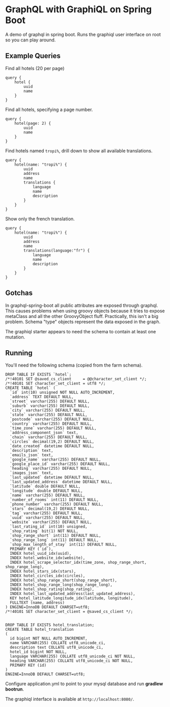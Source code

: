 GraphQL with GraphiQL on Spring Boot
====================================

A demo of graphql in spring boot. Runs the graphiql user interface on root so you can play around.

Example Queries
---------------

Find all hotels (20 per page)

```
query {
    hotel {
        uuid
	    name
	}
}
```

Find all hotels, specifying a page number.

```
query {
    hotel(page: 2) {
        uuid
	    name
	}
}
```

Find hotels named `tropi%`, drill down to show all available translations.

```
query {
    hotel(name: "tropi%") {
        uuid
        address
	    name
        translations {
            language
            name
            description
        }
	}
}
```

Show only the french translation.

```
query {
    hotel(name: "tropi%") {
        uuid
        address
	    name
        translations(language:"fr") {
            language
            name
            description
        }
	}
}
```

Gotchas
-------

In graphql-spring-boot all public attributes are exposed through graphql. This causes problems when using groovy objects because it tries to expose metaClass and all the other GroovyObject fluff.
Practically, this isn't a big problem. Schema "type" objects represent the data exposed in the graph.

The graphiql starter appears to need the schema to contain at least one mutation.

Running
-------

You'll need the following schema (copied from the farm schema).

```
DROP TABLE IF EXISTS `hotel`;
/*!40101 SET @saved_cs_client     = @@character_set_client */;
/*!40101 SET character_set_client = utf8 */;
CREATE TABLE `hotel` (
  `id` int(10) unsigned NOT NULL AUTO_INCREMENT,
  `address` TEXT DEFAULT NULL,
  `street` varchar(255) DEFAULT NULL,
  `suburb` varchar(255) DEFAULT NULL,
  `city` varchar(255) DEFAULT NULL,
  `state` varchar(255) DEFAULT NULL,
  `postcode` varchar(255) DEFAULT NULL,
  `country` varchar(255) DEFAULT NULL,
  `time_zone` varchar(255) DEFAULT NULL,
  `address_component_json` text,
  `chain` varchar(255) DEFAULT NULL,
  `circles` decimal(19,2) DEFAULT NULL,
  `date_created` datetime DEFAULT NULL,
  `description` text,
  `emails_json` text,
  `google_name` varchar(255) DEFAULT NULL,
  `google_place_id` varchar(255) DEFAULT NULL,
  `heading` varchar(255) DEFAULT NULL,
  `images_json` text,
  `last_updated` datetime DEFAULT NULL,
  `last_updated_address` datetime DEFAULT NULL,
  `latitude` double DEFAULT NULL,
  `longitude` double DEFAULT NULL,
  `name` varchar(255) DEFAULT NULL,
  `number_of_rooms` int(11) DEFAULT NULL,
  `phone_number` varchar(255) DEFAULT NULL,
  `stars` decimal(19,2) DEFAULT NULL,
  `tag` varchar(255) DEFAULT NULL,
  `uuid` varchar(255) DEFAULT NULL,
  `website` varchar(255) DEFAULT NULL,
  `last_rating_id` int(10) unsigned,
  `shop_rating` bit(1) NOT NULL,
  `shop_range_short` int(11) DEFAULT NULL,
  `shop_range_long` int(11) DEFAULT NULL,
  `shop_max_length_of_stay` int(11) DEFAULT NULL,
  PRIMARY KEY (`id`),
  INDEX hotel_uuid_idx(uuid),
  INDEX hotel_website_idx(website),
  INDEX hotel_scrape_selector_idx(time_zone, shop_range_short, shop_range_long),
  INDEX hotel_stars_idx(stars),
  INDEX hotel_circles_idx(circles),
  INDEX hotel_shop_range_short(shop_range_short),
  INDEX hotel_shop_range_long(shop_range_long),
  INDEX hotel_shop_rating(shop_rating),
  INDEX hotel_last_updated_address(last_updated_address),
  KEY hotel_latitude_longitude_idx(latitude, longitude),
  FULLTEXT (name, address)
) ENGINE=InnoDB DEFAULT CHARSET=utf8;
/*!40101 SET character_set_client = @saved_cs_client */;


DROP TABLE IF EXISTS hotel_translation;
CREATE TABLE hotel_translation
(
  id bigint NOT NULL AUTO_INCREMENT,
  name VARCHAR(255) COLLATE utf8_unicode_ci,
  description text COLLATE utf8_unicode_ci,
  hotel_id bigint NOT NULL,
  language VARCHAR(255) COLLATE utf8_unicode_ci NOT NULL,
  heading VARCHAR(255) COLLATE utf8_unicode_ci NOT NULL,
  PRIMARY KEY (id)
)
ENGINE=InnoDB DEFAULT CHARSET=utf8;
```

Configure application.yml to point to your mysql database and run **gradlew bootrun**.

The graphiql interface is available at `http://localhost:8080/`.

